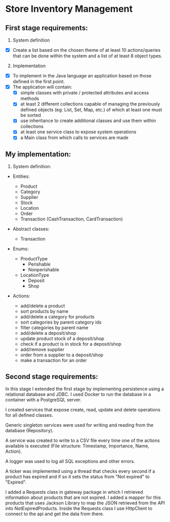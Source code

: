 # Store Inventory Management

## First stage requirements:

1. System definition
- [x] Create a list based on the chosen theme of at least 10 actions/queries that can be done within the system and a list of at least 8 object types.

2. Implementation

- [x] To implement in the Java language an application based on those defined in the first point.
- [x] The application will contain:
    - [x] simple classes with private / protected attributes and access methods
    - [x] at least 2 different collections capable of managing the previously defined objects (eg: List, Set, Map, etc.) of which at least one must be sorted
    - [x] use inheritance to create additional classes and use them within collections
    - [x] at least one service class to expose system operations
    - [x] a Main class from which calls to services are made

## My implementation:

1. System definition:
 - Entities:
    - Product
    - Category
    - Supplier
    - Stock
    - Location
    - Order
    - Transaction (CashTransaction, CardTransaction)

 - Abstract classes:
   - Transaction

 - Enums:
   - ProductType
     - Perishable
     - Nonperishable
   - LocationType
     - Deposit
     - Shop

 - Actions:
   - add/delete a product
   - sort products by name
   - add/delete a category for products
   - sort categories by parent category ids
   - filter categories by parent name
   - add/delete a deposit/shop
   - update product stock of a deposit/shop
   - check if a product is in stock for a deposit/shop
   - add/remove supplier
   - order from a supplier to a deposit/shop
   - make a transaction for an order

## Second stage requirements:
In this stage I extended the first stage by implementing persistence using a relational database and JDBC. I used Docker to run the database in a container with a PostgreSQL server.

I created services that expose create, read, update and delete operations for all defined classes.

Generic singleton services were used for writing and reading from the database (Repository).

A service was created to write to a CSV file every time one of the actions available is executed (File structure: Timestamp,  Importance, Name, Action).

A logger was used to log all SQL exceptions and other errors.

A ticker was implemented using a thread that checks every second if a product has expired and if so it sets the status from "Not expired" to "Expired".

I added a Requests class in gateway package in which I retrieved information about products that are not expired. I added a mapper for this products that uses Jackson Library to map the JSON retrieved from the API into NotExpiredProducts. Inside the Requests class I use HttpClient to connect to the api and get the data from there.